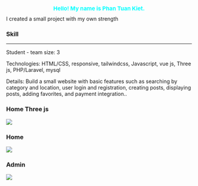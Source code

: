 <h1 style="font-size:15px;color: #00FFFF;text-align:center">Hello! My name is Phan Tuan Kiet.</h1>
<span class="main-introduce">I created a small project with my own strength</span>
<h3>Skill</h3>
<hr/>
<span>Student - team size: 3</span>
<p>
    Technologies: HTML/CSS, responsive, tailwindcss, Javascript, vue js, 
    Three js, PHP/Laravel, mysql
</p>
<span>
   Details: Build a small website with basic features such as searching by 
   category and location, user login and registration, creating posts, displaying 
   posts, adding favorites, and payment integration..
</span>
<h3>Home Three js</h3>
<img src="https://github.com/TuanKietIT/Timnhatro/assets/137784924/4f817d3f-9e7e-4693-b640-0ee89b8862c0" />
<h3>Home</h3>
<img src="https://github.com/TuanKietIT/Timnhatro/assets/137784924/7f4f83ae-9f90-4aaa-b8b0-37b941dc7e94" />
<h3>Admin</h3>
<img src="https://github.com/TuanKietIT/Timnhatro/assets/137784924/233bdbc4-2511-4e72-a5ee-1a81e50c0732" />
      
